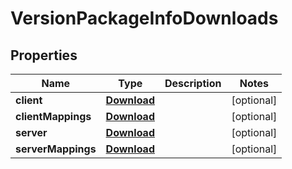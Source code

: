 
# VersionPackageInfoDownloads

## Properties
| Name | Type | Description | Notes |
| ------------ | ------------- | ------------- | ------------- |
| **client** | [**Download**](Download.md) |  |  [optional] |
| **clientMappings** | [**Download**](Download.md) |  |  [optional] |
| **server** | [**Download**](Download.md) |  |  [optional] |
| **serverMappings** | [**Download**](Download.md) |  |  [optional] |



